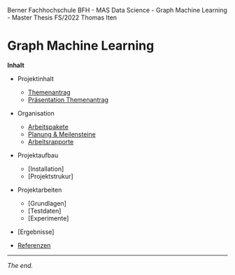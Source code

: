 Berner Fachhochschule BFH - MAS Data Science - Graph Machine Learning - Master Thesis FS/2022 Thomas Iten

# Graph Machine Learning

**Inhalt**

- Projektinhalt
  - [Themenantrag](doc/Themenantrag-MT-FS22-ThomasIten-V10-Public.pdf)
  - [Präsentation Themenantrag](doc/Themenantrag-Pr%C3%A4sentation-V10.pdf)

- Organisation
  - [Arbeitspakete](doc/workpackages.md)
  - [Planung & Meilensteine](doc/planning.md)
  - [Arbeitsrapporte](doc/workreports.md)

- Projektaufbau
  - [Installation]
  - [Projektstrukur]

- Projektarbeiten  
  - [Grundlagen]
  - [Testdaten]
  - [Experimente]

- [Ergebnisse]

- [Referenzen](doc/references.md)

---
_The end._
